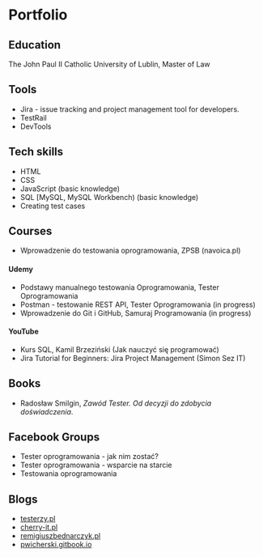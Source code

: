 # Portfolio

## Education

The John Paul II Catholic University of Lublin, Master of Law

## Tools

 * Jira - issue tracking and project management tool for developers.
 * TestRail
 * DevTools

## Tech skills

 * HTML
 * CSS
 * JavaScript (basic knowledge)
 * SQL [MySQL, MySQL Workbench) (basic knowledge)
 * Creating test cases

## Courses

   * Wprowadzenie do testowania oprogramowania, ZPSB (navoica.pl)
   
  #### Udemy
   * Podstawy manualnego testowania Oprogramowania, Tester Oprogramowania
   * Postman - testowanie REST API, Tester Oprogramowania (in progress)
   * Wprowadzenie do Git i GitHub, Samuraj Programowania (in progress)
   
  #### YouTube
   * Kurs SQL, Kamil Brzeziński (Jak nauczyć się programować)
   * Jira Tutorial for Beginners: Jira Project Management (Simon Sez IT) 

## Books

 * Radosław Smilgin, <i>Zawód Tester. Od decyzji do zdobycia doświadczenia</i>.

## Facebook Groups

 * Tester oprogramowania - jak nim zostać?
 * Tester oprogramowania - wsparcie na starcie
 * Testowania oprogramowania

## Blogs

 * [testerzy.pl](https://testerzy.pl/)
 * [cherry-it.pl](http://cherry-it.pl/)
 * [remigiuszbednarczyk.pl](https://remigiuszbednarczyk.pl/)
 * [pwicherski.gitbook.io](https:///pwicherski.gitbook.io)
